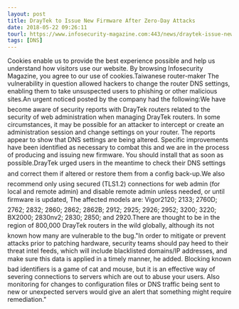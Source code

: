 ```yaml
---
layout: post
title: DrayTek to Issue New Firmware After Zero-Day Attacks
date: 2018-05-22 09:26:11
tourl: https://www.infosecurity-magazine.com:443/news/draytek-issue-new-firmware-after/
tags: [DNS]
---
```

Cookies enable us to provide the best experience possible and help us understand how visitors use our website. By browsing Infosecurity Magazine, you agree to our use of cookies.Taiwanese router-maker The vulnerability in question allowed hackers to change the router DNS settings, enabling them to take unsuspected users to phishing or other malicious sites.An urgent noticed posted by the company had the following:We have become aware of security reports with DrayTek routers related to the security of web administration when managing DrayTek routers. In some circumstances, it may be possible for an attacker to intercept or create an administration session and change settings on your router. The reports appear to show that DNS settings are being altered. Specific improvements have been identified as necessary to combat this and we are in the process of producing and issuing new firmware. You should install that as soon as possible.DrayTek urged users in the meantime to check their DNS settings and correct them if altered or restore them from a config back-up.We also recommend only using secured (TLS1.2) connections for web admin (for local and remote admin) and disable remote admin unless needed, or until firmware is updated, The affected models are: Vigor2120; 2133; 2760D; 2762; 2832; 2860; 2862; 2862B; 2912; 2925; 2926; 2952; 3200; 3220; BX2000; 2830nv2; 2830; 2850; and 2920.There are thought to be in the region of 800,000 DrayTek routers in the wild globally, although its not known how many are vulnerable to the bug."In order to mitigate or prevent attacks prior to patching hardware, security teams should pay heed to their threat intel feeds, which will include blacklisted domains/IP addresses, and make sure this data is applied in a timely manner, he added. Blocking known bad identifiers is a game of cat and mouse, but it is an effective way of severing connections to servers which are out to abuse your users. Also monitoring for changes to configuration files or DNS traffic being sent to new or unexpected servers would give an alert that something might require remediation."